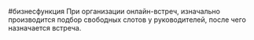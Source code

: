 #бизнесфункция 
При организации онлайн-встреч, изначально производится подбор свободных слотов у руководителей, после чего назначается встреча.